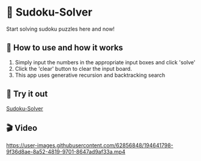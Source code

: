 # 🔢 Sudoku-Solver

Start solving sudoku puzzles here and now!

## 🎯 How to use and how it works

1. Simply input the numbers in the appropriate input boxes and click 'solve'
2. Click the 'clear' button to clear the input board.
3. This app uses generative recursion and backtracking search 

## 🎉 Try it out
[Sudoku-Solver](https://tinniaru3005.github.io/SudokuSolver/)

## 🎬 Video
https://user-images.githubusercontent.com/62856848/194641798-9f36d8ae-8a52-4819-9701-8647ad9af33a.mp4

